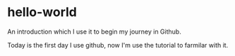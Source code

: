 # hello-world
An introduction which I use it to begin my journey in Github.

Today is the first day I use github, now I'm use the tutorial to farmilar with it.
